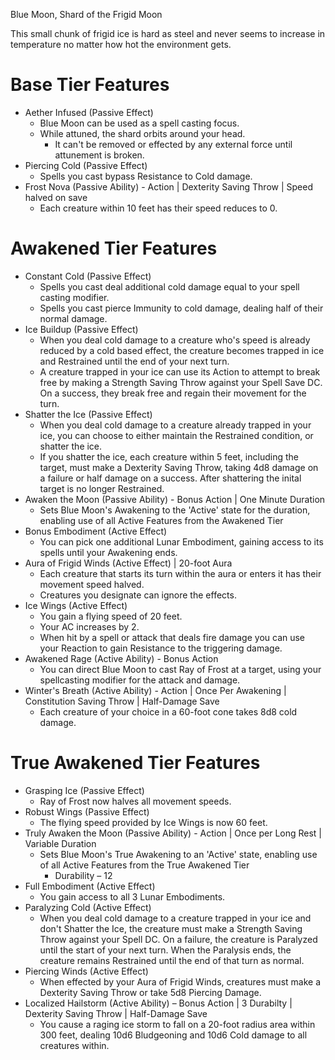 ﻿Blue Moon, Shard of the Frigid Moon

This small chunk of frigid ice is hard as steel and never seems to increase in temperature no matter how hot the environment gets.

# Base Tier Features
* Aether Infused (Passive Effect)
	* Blue Moon can be used as a spell casting focus.
	* While attuned, the shard orbits around your head.
		* It can't be removed or effected by any external force until attunement is broken.
* Piercing Cold (Passive Effect)
	* Spells you cast bypass Resistance to Cold damage.
* Frost Nova (Passive Ability) - Action | Dexterity Saving Throw | Speed halved on save
	* Each creature within 10 feet has their speed reduces to 0.

# Awakened Tier Features
* Constant Cold (Passive Effect)
	* Spells you cast deal additional cold damage equal to your spell casting modifier.
	* Spells you cast pierce Immunity to cold damage, dealing half of their normal damage.
* Ice Buildup (Passive Effect)
	* When you deal cold damage to a creature who's speed is already reduced by a cold based effect, the creature becomes trapped in ice and Restrained until the end of your next turn.
	* A creature trapped in your ice can use its Action to attempt to break free by making a Strength Saving Throw against your Spell Save DC. On a success, they break free and regain their movement for the turn.
* Shatter the Ice (Passive Effect)
	* When you deal cold damage to a creature already trapped in your ice, you can choose to either maintain the Restrained condition, or shatter the ice.
	* If you shatter the ice, each creature within 5 feet, including the target, must make a Dexterity Saving Throw, taking 4d8 damage on a failure or half damage on a success. After shattering the inital target is no longer Restrained.
* Awaken the Moon (Passive Ability) - Bonus Action | One Minute Duration
	* Sets Blue Moon's Awakening to the 'Active' state for the duration, enabling use of all Active Features from the Awakened Tier
* Bonus Embodiment (Active Effect)
	* You can pick one additional Lunar Embodiment, gaining access to its spells until your Awakening ends.
* Aura of Frigid Winds (Active Effect) | 20-foot Aura
	* Each creature that starts its turn within the aura or enters it has their movement speed halved.
	* Creatures you designate can ignore the effects.
* Ice Wings (Active Effect)
	* You gain a flying speed of 20 feet.
	* Your AC increases by 2.
	* When hit by a spell or attack that deals fire damage you can use your Reaction to gain Resistance to the triggering damage.
* Awakened Rage (Active Ability) - Bonus Action
	* You can direct Blue Moon to cast Ray of Frost at a target, using your spellcasting modifier for the attack and damage.
* Winter's Breath (Active Ability) - Action | Once Per Awakening | Constitution Saving Throw | Half-Damage Save
	* Each creature of your choice in a 60-foot cone takes 8d8 cold damage.

# True Awakened Tier Features
* Grasping Ice (Passive Effect)
	* Ray of Frost now halves all movement speeds.
* Robust Wings (Passive Effect)
	* The flying speed provided by Ice Wings is now 60 feet.
* Truly Awaken the Moon (Passive Ability) - Action | Once per Long Rest | Variable Duration
	* Sets Blue Moon's True Awakening to an 'Active' state, enabling use of all Active Features from the True Awakened Tier
		* Durability – 12
* Full Embodiment (Active Effect)
	* You gain access to all 3 Lunar Embodiments.
* Paralyzing Cold (Active Effect)
	* When you deal cold damage to a creature trapped in your ice and don't Shatter the Ice, the creature must make a Strength Saving Throw against your Spell DC. On a failure, the creature is Paralyzed until the start of your next turn. When the Paralysis ends, the creature remains Restrained until the end of that turn as normal.
* Piercing Winds (Active Effect)
	* When effected by your Aura of Frigid Winds, creatures must make a Dexterity Saving Throw or take 5d8 Piercing Damage.
* Localized Hailstorm (Active Ability) – Bonus Action | 3 Durabilty | Dexterity Saving Throw | Half-Damage Save
	* You cause a raging ice storm to fall on a 20-foot radius area within 300 feet, dealing 10d6 Bludgeoning and 10d6 Cold damage to all creatures within.

